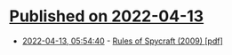 # [Published on 2022-04-13](index.md)

* [2022-04-13, 05:54:40](https://news.ycombinator.com/item?id=31011610) - [Rules of Spycraft (2009) [pdf]](https://grugq.github.io/resources/Dulles%20on%20Tradecraft.pdf)
